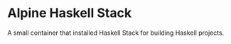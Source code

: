 # Alpine Haskell Stack

A small container that installed Haskell Stack for building Haskell projects.

